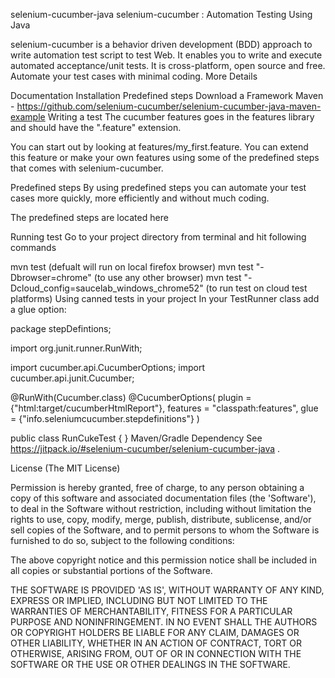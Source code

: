 selenium-cucumber-java
selenium-cucumber : Automation Testing Using Java

selenium-cucumber is a behavior driven development (BDD) approach to write automation test script to test Web. It enables you to write and execute automated acceptance/unit tests. It is cross-platform, open source and free. Automate your test cases with minimal coding. More Details

Documentation
Installation
Predefined steps
Download a Framework
Maven - https://github.com/selenium-cucumber/selenium-cucumber-java-maven-example
Writing a test
The cucumber features goes in the features library and should have the ".feature" extension.

You can start out by looking at features/my_first.feature. You can extend this feature or make your own features using some of the predefined steps that comes with selenium-cucumber.

Predefined steps
By using predefined steps you can automate your test cases more quickly, more efficiently and without much coding.

The predefined steps are located here

Running test
Go to your project directory from terminal and hit following commands

mvn test (defualt will run on local firefox browser)
mvn test "-Dbrowser=chrome" (to use any other browser)
mvn test "-Dcloud_config=saucelab_windows_chrome52" (to run test on cloud test platforms)
Using canned tests in your project
In your TestRunner class add a glue option:

package stepDefintions;

import org.junit.runner.RunWith;

import cucumber.api.CucumberOptions;
import cucumber.api.junit.Cucumber;

@RunWith(Cucumber.class)
@CucumberOptions(
	plugin = {"html:target/cucumberHtmlReport"},
	features = "classpath:features",
	glue = {"info.seleniumcucumber.stepdefinitions"}
)

public class RunCukeTest {
}
Maven/Gradle Dependency
See https://jitpack.io/#selenium-cucumber/selenium-cucumber-java .

License
(The MIT License)

Permission is hereby granted, free of charge, to any person obtaining a copy of this software and associated documentation files (the 'Software'), to deal in the Software without restriction, including without limitation the rights to use, copy, modify, merge, publish, distribute, sublicense, and/or sell copies of the Software, and to permit persons to whom the Software is furnished to do so, subject to the following conditions:

The above copyright notice and this permission notice shall be included in all copies or substantial portions of the Software.

THE SOFTWARE IS PROVIDED 'AS IS', WITHOUT WARRANTY OF ANY KIND, EXPRESS OR IMPLIED, INCLUDING BUT NOT LIMITED TO THE WARRANTIES OF MERCHANTABILITY, FITNESS FOR A PARTICULAR PURPOSE AND NONINFRINGEMENT. IN NO EVENT SHALL THE AUTHORS OR COPYRIGHT HOLDERS BE LIABLE FOR ANY CLAIM, DAMAGES OR OTHER LIABILITY, WHETHER IN AN ACTION OF CONTRACT, TORT OR OTHERWISE, ARISING FROM, OUT OF OR IN CONNECTION WITH THE SOFTWARE OR THE USE OR OTHER DEALINGS IN THE SOFTWARE.


